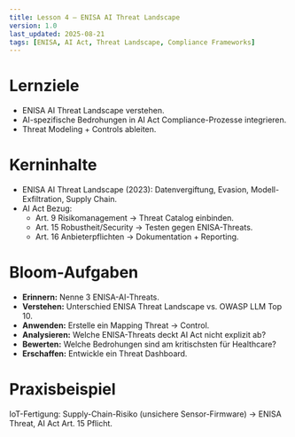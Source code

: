 ```yaml
---
title: Lesson 4 – ENISA AI Threat Landscape
version: 1.0
last_updated: 2025-08-21
tags: [ENISA, AI Act, Threat Landscape, Compliance Frameworks]
---
```


# Lernziele
- ENISA AI Threat Landscape verstehen.
- AI-spezifische Bedrohungen in AI Act Compliance-Prozesse integrieren.
- Threat Modeling + Controls ableiten.

# Kerninhalte
- ENISA AI Threat Landscape (2023): Datenvergiftung, Evasion, Modell-Exfiltration, Supply Chain.  
- AI Act Bezug:  
  - Art. 9 Risikomanagement → Threat Catalog einbinden.  
  - Art. 15 Robustheit/Security → Testen gegen ENISA-Threats.  
  - Art. 16 Anbieterpflichten → Dokumentation + Reporting.

# Bloom-Aufgaben
- **Erinnern:** Nenne 3 ENISA-AI-Threats.  
- **Verstehen:** Unterschied ENISA Threat Landscape vs. OWASP LLM Top 10.  
- **Anwenden:** Erstelle ein Mapping Threat → Control.  
- **Analysieren:** Welche ENISA-Threats deckt AI Act nicht explizit ab?  
- **Bewerten:** Welche Bedrohungen sind am kritischsten für Healthcare?  
- **Erschaffen:** Entwickle ein Threat Dashboard.

# Praxisbeispiel
IoT-Fertigung: Supply-Chain-Risiko (unsichere Sensor-Firmware) → ENISA Threat, AI Act Art. 15 Pflicht.  

